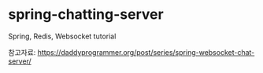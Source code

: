 # spring-chatting-server
Spring, Redis, Websocket tutorial

참고자료: https://daddyprogrammer.org/post/series/spring-websocket-chat-server/
